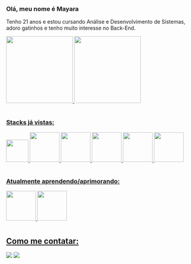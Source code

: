 ### Olá, meu nome é Mayara 
Tenho 21 anos e estou cursando Análise e Desenvolvimento de Sistemas, adoro gatinhos e tenho muito interesse no Back-End.


<div>
<a href="https://github.com/mayspiek">
<img height="180em" src="https://github-readme-stats.vercel.app/api/top-langs/?username=mayspiek&layout=compact&langs_count=7&theme=dracula"/>
<img height="180em" src="https://github-readme-stats.vercel.app/api?username=mayspiek&show_icons=true&theme=dracula&include_all_commits=true&count_private=true"/>
</div>

#

### Stacks já vistas:
<div display="flex" justify-content="space-between">
<img height="60em" src="https://cdn.jsdelivr.net/gh/devicons/devicon/icons/c/c-plain.svg" />       
<img height="80em" src="https://cdn.jsdelivr.net/gh/devicons/devicon/icons/flask/flask-original.svg" />     
<img height="80em" src="https://cdn.jsdelivr.net/gh/devicons/devicon/icons/python/python-plain.svg" />    
<img height="80em" src="https://cdn.jsdelivr.net/gh/devicons/devicon/icons/java/java-original-wordmark.svg" />     
<img height="80em" src="https://cdn.jsdelivr.net/gh/devicons/devicon/icons/javascript/javascript-original.svg" />    
<img height="80em" src="https://cdn.jsdelivr.net/gh/devicons/devicon/icons/sass/sass-original.svg" />    
</div>

#  

### Atualmente aprendendo/aprimorando:
<div>
<img height="80em" src="https://cdn.jsdelivr.net/gh/devicons/devicon/icons/mongodb/mongodb-plain-wordmark.svg" />
<img height="80em" src="https://cdn.jsdelivr.net/gh/devicons/devicon/icons/java/java-original-wordmark.svg" />
</div>

#

## Como me contatar:
<a href = "https://mail.google.com/mail/u/0/#inbox?compose=CllgCJNwfqfvMmNMXHSlRzJbMBdpVDCxjzKqdcMPZfZLZqZdhrvSvlsSGPKVRHZDRznCRLLZHwg"><img src="https://img.shields.io/badge/Gmail-D14836?style=for-the-badge&logo=gmail&logoColor=white" target="_blank"></a>
<a href="https://www.linkedin.com/in/mayara-spieker-carvalho-b12a37232/" target="_blank"><img src="https://img.shields.io/badge/-LinkedIn-%230077B5?style=for-the-badge&logo=linkedin&logoColor=white" target="_blank"></a>
